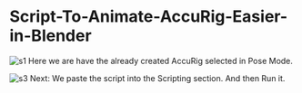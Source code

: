 # Script-To-Animate-AccuRig-Easier-in-Blender

![s1](https://github.com/StreamedMultiversalPrivacy/Script-easier-AccuRig-Animation-in-Blender/assets/143398299/a511e779-c7cd-4262-9977-e68cb53d93db)
Here we are have the already created AccuRig selected in Pose Mode.

![s3](https://github.com/StreamedMultiversalPrivacy/Script-easier-AccuRig-Animation-in-Blender/assets/143398299/e092befd-ac86-4ecc-ab67-b0d81e5a4692)
Next: We paste the script into the Scripting section. And then Run it.
